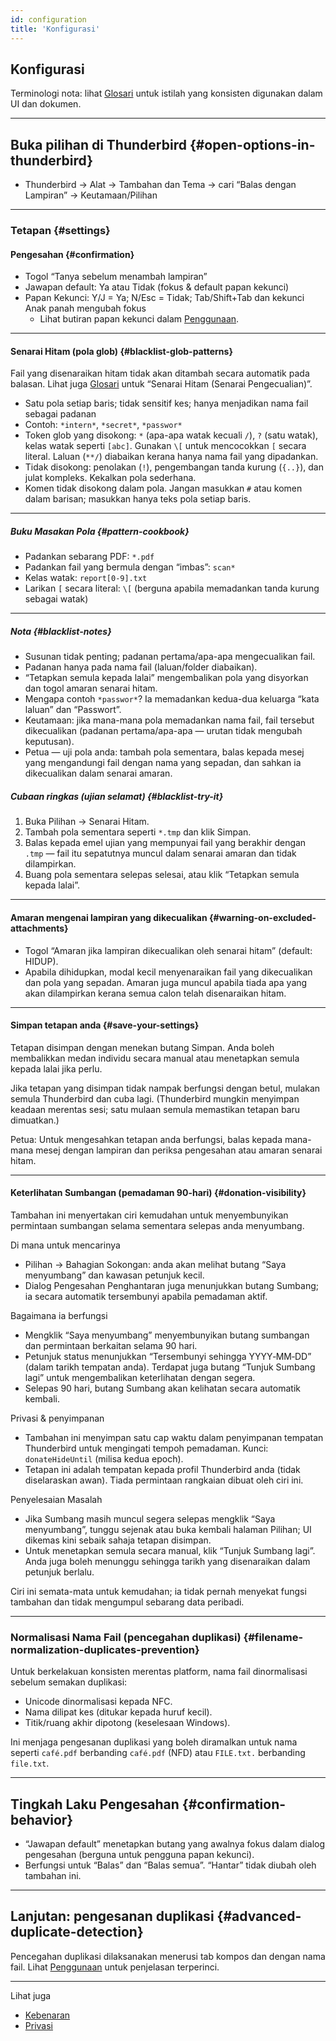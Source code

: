 ```yaml
---
id: configuration
title: 'Konfigurasi'
---
```


## Konfigurasi

Terminologi nota: lihat [Glosari](glossary) untuk istilah yang konsisten digunakan dalam UI dan dokumen.

---

## Buka pilihan di Thunderbird {#open-options-in-thunderbird}

- Thunderbird → Alat → Tambahan dan Tema → cari “Balas dengan Lampiran” → Keutamaan/Pilihan

---

### Tetapan {#settings}

#### Pengesahan {#confirmation}

- Togol “Tanya sebelum menambah lampiran”
- Jawapan default: Ya atau Tidak (fokus & default papan kekunci)
- Papan Kekunci: Y/J = Ya; N/Esc = Tidak; Tab/Shift+Tab dan kekunci Anak panah mengubah fokus
  - Lihat butiran papan kekunci dalam [Penggunaan](usage#keyboard-shortcuts).

---

#### Senarai Hitam (pola glob) {#blacklist-glob-patterns}

Fail yang disenaraikan hitam tidak akan ditambah secara automatik pada balasan. Lihat juga [Glosari](glossary) untuk “Senarai Hitam (Senarai Pengecualian)”.

- Satu pola setiap baris; tidak sensitif kes; hanya menjadikan nama fail sebagai padanan
- Contoh: `*intern*`, `*secret*`, `*passwor*`
- Token glob yang disokong: `*` (apa-apa watak kecuali `/`), `?` (satu watak), kelas watak seperti `[abc]`. Gunakan `\[` untuk mencocokkan `[` secara literal. Laluan (`**/`) diabaikan kerana hanya nama fail yang dipadankan.
- Tidak disokong: penolakan (`!`), pengembangan tanda kurung (`{..}`), dan julat kompleks. Kekalkan pola sederhana.
- Komen tidak disokong dalam pola. Jangan masukkan `#` atau komen dalam barisan; masukkan hanya teks pola setiap baris.

---

##### Buku Masakan Pola {#pattern-cookbook}

- Padankan sebarang PDF: `*.pdf`
- Padankan fail yang bermula dengan “imbas”: `scan*`
- Kelas watak: `report[0-9].txt`
- Larikan `[` secara literal: `\[` (berguna apabila memadankan tanda kurung sebagai watak)

---

##### Nota {#blacklist-notes}

- Susunan tidak penting; padanan pertama/apa-apa mengecualikan fail.
- Padanan hanya pada nama fail (laluan/folder diabaikan).
- “Tetapkan semula kepada lalai” mengembalikan pola yang disyorkan dan togol amaran senarai hitam.
- Mengapa contoh `*passwor*`? Ia memadankan kedua-dua keluarga “kata laluan” dan “Passwort”.
- Keutamaan: jika mana-mana pola memadankan nama fail, fail tersebut dikecualikan (padanan pertama/apa-apa — urutan tidak mengubah keputusan).
- Petua — uji pola anda: tambah pola sementara, balas kepada mesej yang mengandungi fail dengan nama yang sepadan, dan sahkan ia dikecualikan dalam senarai amaran.

##### Cubaan ringkas (ujian selamat) {#blacklist-try-it}

1. Buka Pilihan → Senarai Hitam.
2. Tambah pola sementara seperti `*.tmp` dan klik Simpan.
3. Balas kepada emel ujian yang mempunyai fail yang berakhir dengan `.tmp` — fail itu sepatutnya muncul dalam senarai amaran dan tidak dilampirkan.
4. Buang pola sementara selepas selesai, atau klik “Tetapkan semula kepada lalai”.

---

#### Amaran mengenai lampiran yang dikecualikan {#warning-on-excluded-attachments}

- Togol “Amaran jika lampiran dikecualikan oleh senarai hitam” (default: HIDUP).
- Apabila dihidupkan, modal kecil menyenaraikan fail yang dikecualikan dan pola yang sepadan. Amaran juga muncul apabila tiada apa yang akan dilampirkan kerana semua calon telah disenaraikan hitam.

---

#### Simpan tetapan anda {#save-your-settings}

Tetapan disimpan dengan menekan butang Simpan. Anda boleh membalikkan medan individu secara manual atau menetapkan semula kepada lalai jika perlu.

Jika tetapan yang disimpan tidak nampak berfungsi dengan betul, mulakan semula Thunderbird dan cuba lagi. (Thunderbird mungkin menyimpan keadaan merentas sesi; satu mulaan semula memastikan tetapan baru dimuatkan.)

Petua: Untuk mengesahkan tetapan anda berfungsi, balas kepada mana-mana mesej dengan lampiran dan periksa pengesahan atau amaran senarai hitam.

---

#### Keterlihatan Sumbangan (pemadaman 90-hari) {#donation-visibility}

Tambahan ini menyertakan ciri kemudahan untuk menyembunyikan permintaan sumbangan selama sementara selepas anda menyumbang.

Di mana untuk mencarinya

- Pilihan → Bahagian Sokongan: anda akan melihat butang “Saya menyumbang” dan kawasan petunjuk kecil.
- Dialog Pengesahan Penghantaran juga menunjukkan butang Sumbang; ia secara automatik tersembunyi apabila pemadaman aktif.

Bagaimana ia berfungsi

- Mengklik “Saya menyumbang” menyembunyikan butang sumbangan dan permintaan berkaitan selama 90 hari.
- Petunjuk status menunjukkan “Tersembunyi sehingga YYYY‑MM‑DD” (dalam tarikh tempatan anda). Terdapat juga butang “Tunjuk Sumbang lagi” untuk mengembalikan keterlihatan dengan segera.
- Selepas 90 hari, butang Sumbang akan kelihatan secara automatik kembali.

Privasi & penyimpanan

- Tambahan ini menyimpan satu cap waktu dalam penyimpanan tempatan Thunderbird untuk mengingati tempoh pemadaman. Kunci: `donateHideUntil` (milisa kedua epoch).
- Tetapan ini adalah tempatan kepada profil Thunderbird anda (tidak diselaraskan awan). Tiada permintaan rangkaian dibuat oleh ciri ini.

Penyelesaian Masalah

- Jika Sumbang masih muncul segera selepas mengklik “Saya menyumbang”, tunggu sejenak atau buka kembali halaman Pilihan; UI dikemas kini sebaik sahaja tetapan disimpan.
- Untuk menetapkan semula secara manual, klik “Tunjuk Sumbang lagi”. Anda juga boleh menunggu sehingga tarikh yang disenaraikan dalam petunjuk berlalu.

Ciri ini semata-mata untuk kemudahan; ia tidak pernah menyekat fungsi tambahan dan tidak mengumpul sebarang data peribadi.

---

### Normalisasi Nama Fail (pencegahan duplikasi) {#filename-normalization-duplicates-prevention}

Untuk berkelakuan konsisten merentas platform, nama fail dinormalisasi sebelum semakan duplikasi:

- Unicode dinormalisasi kepada NFC.
- Nama dilipat kes (ditukar kepada huruf kecil).
- Titik/ruang akhir dipotong (keselesaan Windows).

Ini menjaga pengesanan duplikasi yang boleh diramalkan untuk nama seperti `café.pdf` berbanding `café.pdf` (NFD) atau `FILE.txt.` berbanding `file.txt`.

---

## Tingkah Laku Pengesahan {#confirmation-behavior}

- “Jawapan default” menetapkan butang yang awalnya fokus dalam dialog pengesahan (berguna untuk pengguna papan kekunci).
- Berfungsi untuk “Balas” dan “Balas semua”. “Hantar” tidak diubah oleh tambahan ini.

---

## Lanjutan: pengesanan duplikasi {#advanced-duplicate-detection}

Pencegahan duplikasi dilaksanakan menerusi tab kompos dan dengan nama fail. Lihat [Penggunaan](usage#behavior-details) untuk penjelasan terperinci.

---

Lihat juga

- [Kebenaran](permissions)
- [Privasi](privacy)
